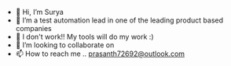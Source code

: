 - 👋 Hi, I’m Surya
- 👀 I’m a test automation lead in one of the leading product based companies
- 🌱 I don't work!! My tools will do my work :)
- 💞️ I’m looking to collaborate on 
- 📫 How to reach me .. prasanth72692@outlook.com

<!---
TestingAPI72/TestingAPI72 is a ✨ special ✨ repository because its `README.md` (this file) appears on your GitHub profile.
You can click the Preview link to take a look at your changes.
--->
